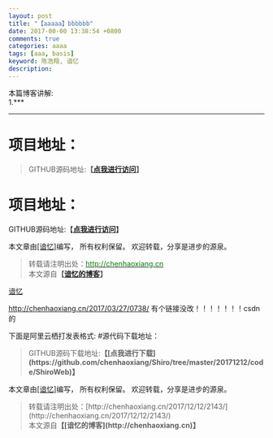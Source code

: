 ```yaml
---
layout: post
title: "【aaaaa】bbbbbb"
date: 2017-00-00 13:38:54 +0800
comments: true
categories: aaaa
tags: [aaa, basis]
keyword: 陈浩翔, 谙忆 
description:  
---
```


本篇博客讲解:  
1.***

<!-- more -->
----------


# 项目地址：
<blockquote cite='陈浩翔'>
GITHUB源码地址:<strong>【<a href='chenhaoxiang' target='_blank'>点我进行访问</a>】</strong>
</blockquote>

# 项目地址：
GITHUB源码地址:【**[点我进行访问](http://chenhaoxiang.cn "点我进行访问")**】


本文章由<a href="chenhaoxiang" target='_blank'>[谙忆]</a>编写， 所有权利保留。 
欢迎转载，分享是进步的源泉。
<blockquote cite='陈浩翔'>
<p background-color='#D3D3D3'>转载请注明出处：<a href='http://chenhaoxiang.cn'><font color="green">http://chenhaoxiang.cn</font></a><br>
本文源自<strong>【<a href='http://chenhaoxiang.cn' target='_blank'>谙忆的博客</a>】</strong></p>
</blockquote>

<a href="chenhaoxiang" target='_blank'>谙忆</a>

http://chenhaoxiang.cn/2017/03/27/0738/ 有个链接没改！！！！！！！csdn的

下面是阿里云栖打发表格式:
#源代码下载地址：
<blockquote cite='陈浩翔'>
GITHUB源码下载地址:<strong>【[点我进行下载](https://github.com/chenhaoxiang/Shiro/tree/master/20171212/code/ShiroWeb)】</strong>
</blockquote>


本文章由<a href="http://chenhaoxiang.cn/">[谙忆]</a>编写， 所有权利保留。 
欢迎转载，分享是进步的源泉。

<blockquote cite='陈浩翔'>
<p background-color='#D3D3D3'>转载请注明出处：[http://chenhaoxiang.cn/2017/12/12/2143/](http://chenhaoxiang.cn/2017/12/12/2143/)<br>
本文源自<strong>【[谙忆的博客](http://chenhaoxiang.cn)】</strong></p>
</blockquote>


